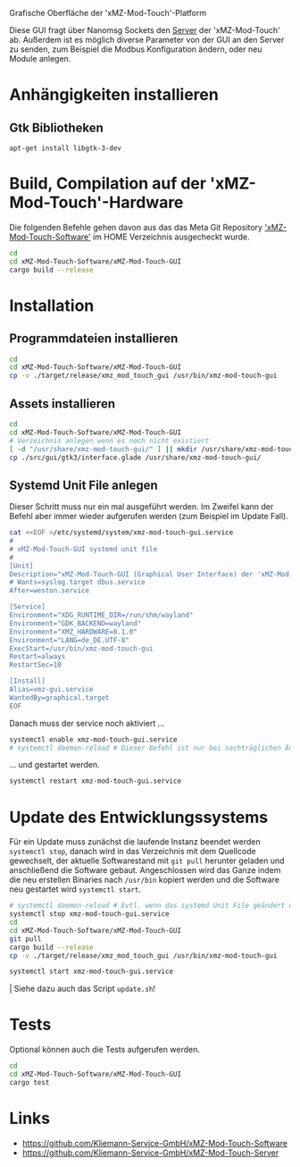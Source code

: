 Grafische Oberfläche der 'xMZ-Mod-Touch'-Platform

Diese GUI fragt über Nanomsg Sockets den [Server][server] der 'xMZ-Mod-Touch' ab.
Außerdem ist es möglich diverse Parameter von der GUI an den Server zu senden,
zum Beispiel die Modbus Konfiguration ändern, oder neu Module anlegen.

# Anhängigkeiten installieren
## Gtk Bibliotheken

```
apt-get install libgtk-3-dev
```

# Build, Compilation auf der 'xMZ-Mod-Touch'-Hardware
Die folgenden Befehle gehen davon aus das das Meta Git Repository
['xMZ-Mod-Touch-Software'][1] im HOME Verzeichnis ausgecheckt wurde.

```bash
cd
cd xMZ-Mod-Touch-Software/xMZ-Mod-Touch-GUI
cargo build --release
```

# Installation
## Programmdateien installieren

```bash
cd
cd xMZ-Mod-Touch-Software/xMZ-Mod-Touch-GUI
cp -v ./target/release/xmz_mod_touch_gui /usr/bin/xmz-mod-touch-gui
```

## Assets installieren

```bash
cd
cd xMZ-Mod-Touch-Software/xMZ-Mod-Touch-GUI
# Verzeichnis anlegen wenn es noch nicht existiert
[ -d "/usr/share/xmz-mod-touch-gui/" ] || mkdir /usr/share/xmz-mod-touch-gui/
cp ./src/gui/gtk3/interface.glade /usr/share/xmz-mod-touch-gui/
```


## Systemd Unit File anlegen
Dieser Schritt muss nur ein mal ausgeführt werden. Im Zweifel kann der Befehl aber
immer wieder aufgerufen werden (zum Beispiel im Update Fall).

```bash
cat <<EOF >/etc/systemd/system/xmz-mod-touch-gui.service
#
# xMZ-Mod-Touch-GUI systemd unit file
#
[Unit]
Description="xMZ-Mod-Touch-GUI (Graphical User Interface) der 'xMZ-Mod-Touch'-Platform"
# Wants=syslog.target dbus.service
After=weston.service

[Service]
Environment="XDG_RUNTIME_DIR=/run/shm/wayland"
Environment="GDK_BACKEND=wayland"
Environment="XMZ_HARDWARE=0.1.0"
Environment="LANG=de_DE.UTF-8"
ExecStart=/usr/bin/xmz-mod-touch-gui
Restart=always
RestartSec=10

[Install]
Alias=xmz-gui.service
WantedBy=graphical.target
EOF
```

Danach muss der service noch aktiviert ...

```bash
systemctl enable xmz-mod-touch-gui.service
# systemctl daemon-reload # Dieser Befehl ist nur bei nachträglichen Änderungen am Unit File nötig!
```

... und gestartet werden.

```bash
systemctl restart xmz-mod-touch-gui.service
```

# Update des Entwicklungssystems
Für ein Update muss zunächst die laufende Instanz beendet werden `systemctl stop`,
danach wird in das Verzeichnis mit dem Quellcode gewechselt, der aktuelle
Softwarestand mit `git pull` herunter geladen und anschließend die Software
gebaut.
Angeschlossen wird das Ganze indem die neu erstellen Binaries nach `/usr/bin`
kopiert werden und die Software neu gestartet wird `systemctl start`.

```bash
# systemctl daemon-reload # Evtl. wenn das systemd Unit File geändert wurde
systemctl stop xmz-mod-touch-gui.service
cd
cd xMZ-Mod-Touch-Software/xMZ-Mod-Touch-GUI
git pull
cargo build --release
cp -v ./target/release/xmz_mod_touch_gui /usr/bin/xmz-mod-touch-gui

systemctl start xmz-mod-touch-gui.service
```

| Siehe dazu auch das Script `update.sh`!

# Tests

Optional können auch die Tests aufgerufen werden.

```bash
cd
cd xMZ-Mod-Touch-Software/xMZ-Mod-Touch-GUI
cargo test
```


# Links

* https://github.com/Kliemann-Service-GmbH/xMZ-Mod-Touch-Software
* https://github.com/Kliemann-Service-GmbH/xMZ-Mod-Touch-Server


[1]: https://github.com/Kliemann-Service-GmbH/xMZ-Mod-Touch-Software
[server]: https://github.com/Kliemann-Service-GmbH/xMZ-Mod-Touch-Server
